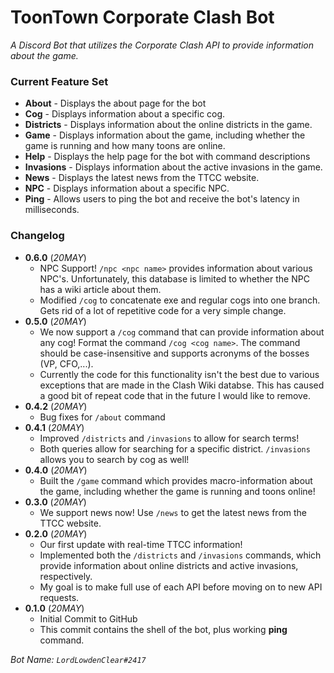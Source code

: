 # ToonTown Corporate Clash Bot
*A Discord Bot that utilizes the Corporate Clash API to provide information about the game.*

### Current Feature Set
* **About** - Displays the about page for the bot
* **Cog** - Displays information about a specific cog.
* **Districts** - Displays information about the online districts in the game.
* **Game** - Displays information about the game, including whether the game is running and how many toons are online.
* **Help** - Displays the help page for the bot with command descriptions
* **Invasions** - Displays information about the active invasions in the game.
* **News** - Displays the latest news from the TTCC website.
* **NPC** - Displays information about a specific NPC.
* **Ping** - Allows users to ping the bot and receive the bot's latency in milliseconds.

### Changelog
* **0.6.0** (*20MAY*)
  * NPC Support! `/npc <npc name>` provides information about various NPC's.  Unfortunately, this database is limited to whether the NPC has a wiki article about them.
  * Modified `/cog` to concatenate exe and regular cogs into one branch.  Gets rid of a lot of repetitive code for a very simple change.
* **0.5.0** (*20MAY*)
  * We now support a `/cog` command that can provide information about any cog! Format the command `/cog <cog name>`.  The command should be case-insensitive and supports acronyms of the bosses (VP, CFO,...).
  * Currently the code for this functionality isn't the best due to various exceptions that are made in the Clash Wiki databse.  This has caused a good bit of repeat code that in the future I would like to remove.
* **0.4.2** (*20MAY*)
  * Bug fixes for `/about` command
* **0.4.1** (*20MAY*)
  * Improved `/districts` and `/invasions` to allow for search terms!
  * Both queries allow for searching for a specific district.  `/invasions` allows you to search by cog as well!
* **0.4.0** (*20MAY*)
  * Built the `/game` command which provides macro-information about the game, including whether the game is running and toons online!
* **0.3.0** (*20MAY*)
  * We support news now! Use `/news` to get the latest news from the TTCC website.
* **0.2.0** (*20MAY*)
  * Our first update with real-time TTCC information!
  * Implemented both the `/districts` and `/invasions` commands, which provide information about online districts and active invasions, respectively.
  * My goal is to make full use of each API before moving on to new API requests.
* **0.1.0** (*20MAY*)
  * Initial Commit to GitHub
  * This commit contains the shell of the bot, plus working **ping** command.

*Bot Name: `LordLowdenClear#2417`*